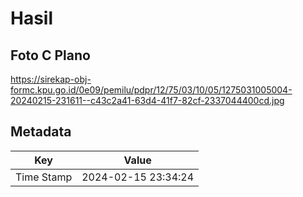 # Hasil

## Foto C Plano

https://sirekap-obj-formc.kpu.go.id/0e09/pemilu/pdpr/12/75/03/10/05/1275031005004-20240215-231611--c43c2a41-63d4-41f7-82cf-2337044400cd.jpg


## Metadata

| Key        | Value               |
| ---------- | ------------------- |
| Time Stamp | 2024-02-15 23:34:24 |



